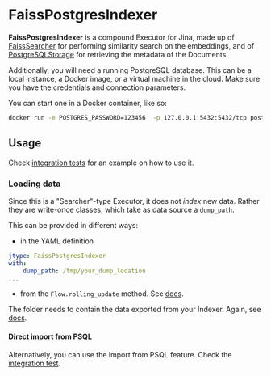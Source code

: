 # FaissPostgresIndexer

**FaissPostgresIndexer** is a compound Executor for Jina, made up of [FaissSearcher](https://hub.jina.ai/executor/gilkzt3f) for performing similarity search on the embeddings, and of [PostgreSQLStorage](https://hub.jina.ai/executor/d45rawx6) for retrieving the metadata of the Documents. 


Additionally, you will need a running PostgreSQL database. This can be a local instance, a Docker image, or a virtual machine in the cloud. Make sure you have the credentials and connection parameters.

You can start one in a Docker container, like so: 

```bash
docker run -e POSTGRES_PASSWORD=123456  -p 127.0.0.1:5432:5432/tcp postgres:13.2 
```

## Usage

Check [integration tests](https://github.com/jina-ai/executors/tree/main/tests/integration/psql_dump_reload) for an example on how to use it.

### Loading data

Since this is a "Searcher"-type Executor, it does not _index_ new data. Rather they are write-once classes, which take as data source a `dump_path`. 

This can be provided in different ways:

- in the YAML definition
  
```yaml
jtype: FaissPostgresIndexer
with:
    dump_path: /tmp/your_dump_location
...
```

- from the `Flow.rolling_update` method. See [docs](https://docs.jina.ai/advanced/experimental/indexers/).

The folder needs to contain the data exported from your Indexer. Again, see [docs](https://docs.jina.ai/advanced/experimental/indexers/).

#### Direct import from PSQL

Alternatively, you can use the import from PSQL feature. Check the [integration test](https://github.com/jina-ai/executors/tree/main/tests/integration/psql_import).

